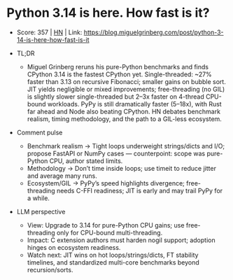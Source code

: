 # Python 3.14 is here. How fast is it?

- Score: 357 | [HN](https://news.ycombinator.com/item?id=45524702) | Link: https://blog.miguelgrinberg.com/post/python-3-14-is-here-how-fast-is-it

- TL;DR
  - Miguel Grinberg reruns his pure-Python benchmarks and finds CPython 3.14 is the fastest CPython yet. Single-threaded: ~27% faster than 3.13 on recursive Fibonacci; smaller gains on bubble sort. JIT yields negligible or mixed improvements; free-threading (no GIL) is slightly slower single-threaded but 2–3x faster on 4-thread CPU-bound workloads. PyPy is still dramatically faster (5–18x), with Rust far ahead and Node also beating CPython. HN debates benchmark realism, timing methodology, and the path to a GIL-less ecosystem.

- Comment pulse
  - Benchmark realism → Tight loops underweight strings/dicts and I/O; propose FastAPI or NumPy cases — counterpoint: scope was pure-Python CPU, author stated limits.
  - Methodology → Don’t time inside loops; use timeit to reduce jitter and average many runs.
  - Ecosystem/GIL → PyPy’s speed highlights divergence; free-threading needs C-FFI readiness; JIT is early and may trail PyPy for a while.

- LLM perspective
  - View: Upgrade to 3.14 for pure-Python CPU gains; use free-threading only for CPU-bound multi-threading.
  - Impact: C extension authors must harden nogil support; adoption hinges on ecosystem readiness.
  - Watch next: JIT wins on hot loops/strings/dicts, FT stability timelines, and standardized multi-core benchmarks beyond recursion/sorts.
